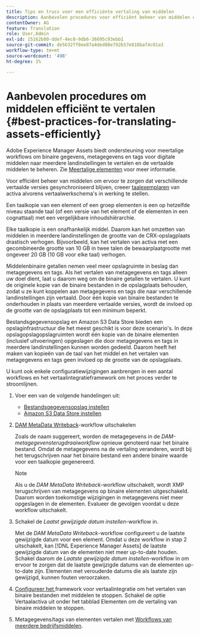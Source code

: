```yaml
---
title: Tips en trucs voor een efficiënte vertaling van middelen
description: Aanbevolen procedures voor efficiënt beheer van middelen om verschillende vertaalde versies te synchroniseren en vertaalworkflows te stroomlijnen.
contentOwner: AG
feature: Translation
role: User,Admin
exl-id: 15162b80-ddef-4ec0-9db6-36695c93ebb1
source-git-commit: de5632ff0ee87a4ded88e792b57e818baf4c01a3
workflow-type: tm+mt
source-wordcount: '498'
ht-degree: 1%

---
```


# Aanbevolen procedures om middelen efficiënt te vertalen {#best-practices-for-translating-assets-efficiently}

Adobe Experience Manager Assets biedt ondersteuning voor meertalige workflows om binaire gegevens, metagegevens en tags voor digitale middelen naar meerdere landinstellingen te vertalen en de vertaalde middelen te beheren. Zie [Meertalige elementen](multilingual-assets.md) voor meer informatie.

Voor efficiënt beheer van middelen om ervoor te zorgen dat verschillende vertaalde versies gesynchroniseerd blijven, creeer [taalexemplaren](preparing-assets-for-translation.md) van activa alvorens vertaalwerkschema&#39;s in werking te stellen.

Een taalkopie van een element of een groep elementen is een op hetzelfde niveau staande taal (of een versie van het element of de elementen in een cognattaal) met een vergelijkbare inhoudshiërarchie.

Elke taalkopie is een onafhankelijk middel. Daarom kan het omzetten van middelen in meerdere landinstellingen de grootte van de CRX-opslagplaats drastisch verhogen. Bijvoorbeeld, kan het vertalen van activa met een gecombineerde grootte van 10 GB in twee talen de bewaarplaatgrootte met ongeveer 20 GB (10 GB voor elke taal) verhogen.

Middelenbinaire getallen nemen veel meer opslagruimte in beslag dan metagegevens en tags. Als het vertalen van metagegevens en tags alleen uw doel dient, laat u daarom weg om de binaire getallen te vertalen. U kunt de originele kopie van de binaire bestanden in de opslagplaats behouden, zodat u ze kunt koppelen aan metagegevens en tags die naar verschillende landinstellingen zijn vertaald. Door één kopie van binaire bestanden te onderhouden in plaats van meerdere vertaalde versies, wordt de invloed op de grootte van de opslagplaats tot een minimum beperkt.

Bestandsgegevensopslag en Amazon S3 Data Store bieden een opslaginfrastructuur die het meest geschikt is voor deze scenario&#39;s. In deze opslagopslagopslagruimten wordt één kopie van de binaire elementen (inclusief uitvoeringen) opgeslagen die door metagegevens en tags in meerdere landinstellingen kunnen worden gedeeld. Daarom heeft het maken van kopieën van de taal van het middel en het vertalen van metagegevens en tags geen invloed op de grootte van de opslagplaats.

U kunt ook enkele configuratiewijzigingen aanbrengen in een aantal workflows en het vertaalintegratieframework om het proces verder te stroomlijnen.

1. Voer een van de volgende handelingen uit:

   * [Bestandsgegevensopslag instellen](/help/sites-deploying/data-store-config.md)
   * [Amazon S3 Data Store instellen](/help/sites-deploying/data-store-config.md)

1. [DAM MetaData Writeback](/help/sites-administering/workflow-offloader.md#disable-offloading)-workflow uitschakelen

   Zoals de naam suggereert, worden de metagegevens in de *DAM-metagegevensterugdraaiworkflow* opnieuw genoteerd naar het binaire bestand. Omdat de metagegevens na de vertaling veranderen, wordt bij het terugschrijven naar het binaire bestand een andere binaire waarde voor een taalkopie gegenereerd.

   >[!NOTE]
   >
   >Als u de *DAM MetaData Writeback*-workflow uitschakelt, wordt XMP terugschrijven van metagegevens op binaire elementen uitgeschakeld. Daarom worden toekomstige wijzigingen in metagegevens niet meer opgeslagen in de elementen. Evalueer de gevolgen voordat u deze workflow uitschakelt.

1. Schakel de *Laatst gewijzigde datum instellen*-workflow in.

   Met de *DAM MetaData Writeback*-workflow configureert u de laatste gewijzigde datum voor een element. Omdat u deze workflow in stap 2 uitschakelt, kan [!DNL Experience Manager Assets] de laatste gewijzigde datum van de elementen niet meer up-to-date houden. Schakel daarom de *Laatste gewijzigde datum instellen*-workflow in om ervoor te zorgen dat de laatste gewijzigde datums van de elementen up-to-date zijn. Elementen met verouderde datums die als laatste zijn gewijzigd, kunnen fouten veroorzaken.

1. [Configureer het ](/help/sites-administering/tc-tic.md) framework voor vertaalintegratie om het vertalen van binaire bestanden met middelen te stoppen. Schakel de optie Vertaalactiva uit onder het tabblad Elementen om de vertaling van binaire middelen te stoppen.
1. Metagegevens/tags van elementen vertalen met [Workflows van meerdere bedrijfsmiddelen](multilingual-assets.md).
